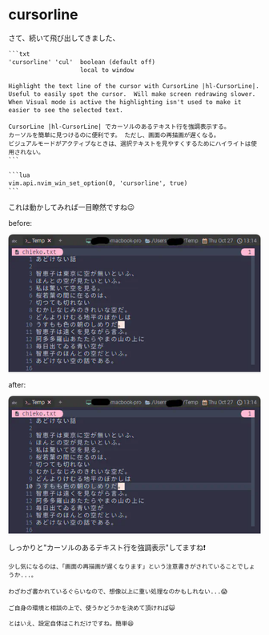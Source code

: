 # cursorline

さて、続いて飛び出してきました、

~~~admonish info title=":h cursorline"
```txt
'cursorline' 'cul'  boolean (default off)
                    local to window

Highlight the text line of the cursor with CursorLine |hl-CursorLine|.
Useful to easily spot the cursor.  Will make screen redrawing slower.
When Visual mode is active the highlighting isn't used to make it
easier to see the selected text.

CursorLine |hl-CursorLine| でカーソルのあるテキスト行を強調表示する。
カーソルを簡単に見つけるのに便利です。 ただし、画面の再描画が遅くなる。
ビジュアルモードがアクティブなときは、選択テキストを見やすくするためにハイライトは使用されない。
```
~~~

~~~admonish example title="options.lua"
```lua
vim.api.nvim_win_set_option(0, 'cursorline', true)
```
~~~

これは動かしてみれば一目瞭然ですね😉

before:

![cursorline1](img/cursorline-before.webp)

after:

![cursorline2](img/cursorline-after.webp)

しっかりと"カーソルのあるテキスト行を強調表示"してますね❗

```admonish note
少し気になるのは、「画面の再描画が遅くなります」という注意書きがされていることでしょうか...。

わざわざ書かれているぐらいなので、想像以上に重い処理なのかもしれない...😱

ご自身の環境と相談の上で、使うかどうかを決めて頂ければ😺
```

```admonish success
とはいえ、設定自体はこれだけですね。簡単😆
```
